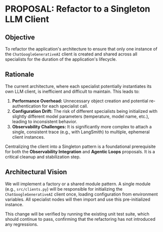 # PROPOSAL: Refactor to a Singleton LLM Client

## Objective
To refactor the application's architecture to ensure that only one instance of the `ChatGoogleGenerativeAI` client is created and shared across all specialists for the duration of the application's lifecycle.

## Rationale
The current architecture, where each specialist potentially instantiates its own LLM client, is inefficient and difficult to maintain. This leads to:
1.  **Performance Overhead:** Unnecessary object creation and potential re-authentication for each specialist call.
2.  **Configuration Drift:** The risk of different specialists being initialized with slightly different model parameters (temperature, model name, etc.), leading to inconsistent behavior.
3.  **Observability Challenges:** It is significantly more complex to attach a single, consistent trace (e.g., with LangSmith) to multiple, ephemeral client instances.

Centralizing the client into a Singleton pattern is a foundational prerequisite for both the **Observability Integration** and **Agentic Loops** proposals. It is a critical cleanup and stabilization step.

## Architectural Vision
We will implement a factory or a shared module pattern. A single module (e.g., `src/clients.py`) will be responsible for initializing the `ChatGoogleGenerativeAI` client once, loading configuration from environment variables. All specialist nodes will then import and use this pre-initialized instance.

This change will be verified by running the existing unit test suite, which should continue to pass, confirming that the refactoring has not introduced any regressions.
